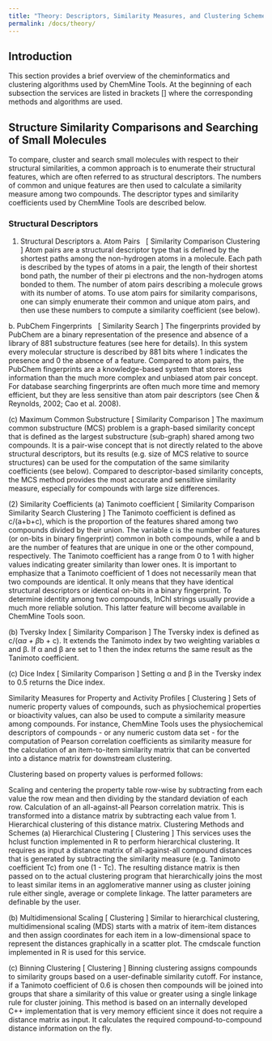```yaml
---
title: "Theory: Descriptors, Similarity Measures, and Clustering Schemes"
permalink: /docs/theory/
---
```


## Introduction

This section provides a brief overview of the cheminformatics and clustering algorithms used by ChemMine Tools. At the beginning of each subsection the services are listed in brackets [] where the corresponding methods and algorithms are used.

## Structure Similarity Comparisons and Searching of Small Molecules

To compare, cluster and search small molecules with respect to their structural similarities, a common approach is to enumerate their structural features, which are often referred to as structural descriptors. The numbers of common and unique features are then used to calculate a similarity measure among two compounds. The descriptor types and similarity coefficients used by ChemMine Tools are described below.

### Structural Descriptors

1. Structural Descriptors
  a. Atom Pairs &nbsp; [   Similarity Comparison     Clustering   ]
Atom pairs are a structural descriptor type that is defined by the shortest paths among the non-hydrogen atoms in a molecule. Each path is described by the types of atoms in a pair, the length of their shortest bond path, the number of their pi electrons and the non-hydrogen atoms bonded to them. The number of atom pairs describing a molecule grows with its number of atoms. To use atom pairs for similarity comparisons, one can simply enumerate their common and unique atom pairs, and then use these numbers to compute a similarity coefficient (see below).

  b. PubChem Fingerprints &nbsp; [   Similarity Search   ]
The fingerprints provided by PubChem are a binary representation of the presence and absence of a library of 881 substructure features (see here for details). In this system every molecular structure is described by 881 bits where 1 indicates the presence and 0 the absence of a feature. Compared to atom pairs, the PubChem fingerprints are a knowledge-based system that stores less information than the much more complex and unbiased atom pair concept. For database searching fingerprints are often much more time and memory efficient, but they are less sensitive than atom pair descriptors (see Chen & Reynolds, 2002; Cao et al. 2008).

(c) Maximum Common Substructure
[   Similarity Comparison   ]
The maximum common substructure (MCS) problem is a graph-based similarity concept that is defined as the largest substructure (sub-graph) shared among two compounds. It is a pair-wise concept that is not directly related to the above structural descriptors, but its results (e.g. size of MCS relative to source structures) can be used for the computation of the same similarity coefficients (see below). Compared to descriptor-based similarity concepts, the MCS method provides the most accurate and sensitive similarity measure, especially for compounds with large size differences.

(2) Similarity Coefficients
(a) Tanimoto coefficient
[   Similarity Comparison   Similarity Search   Clustering   ]
The Tanimoto coefficient is defined as c/(a+b+c), which is the proportion of the features shared among two compounds divided by their union. The variable c is the number of features (or on-bits in binary fingerprint) common in both compounds, while a and b are the number of features that are unique in one or the other compound, respectively. The Tanimoto coefficient has a range from 0 to 1 with higher values indicating greater similarity than lower ones. It is important to emphasize that a Tanimoto coefficient of 1 does not necessarily mean that two compounds are identical. It only means that they have identical structural descriptors or identical on-bits in a binary fingerprint. To determine identity among two compounds, InChI strings usually provide a much more reliable solution. This latter feature will become available in ChemMine Tools soon.

(b) Tversky Index
[   Similarity Comparison   ]
The Tversky index is defined as c/(α*a + β*b + c). It extends the Tanimoto index by two weighting variables α and β. If α and β are set to 1 then the index returns the same result as the Tanimoto coefficient.

(c) Dice Index
[   Similarity Comparison   ]
Setting α and β in the Tversky index to 0.5 returns the Dice index.

Similarity Measures for Property and Activity Profiles
[   Clustering   ]
Sets of numeric property values of compounds, such as physiochemical properties or bioactivity values, can also be used to compute a similarity measure among compounds. For instance, ChemMine Tools uses the physiochemical descriptors of compounds - or any numeric custom data set - for the computation of Pearson correlation coefficients as similarity measure for the calculation of an item-to-item similarity matrix that can be converted into a distance matrix for downstream clustering.

Clustering based on property values is performed follows:

Scaling and centering the property table row-wise by subtracting from each value the row mean and then dividing by the standard deviation of each row.
Calculation of an all-against-all Pearson correlation matrix. This is transformed into a distance matrix by subtracting each value from 1.
Hierarchical clustering of this distance matrix.
Clustering Methods and Schemes
(a) Hierarchical Clustering
[   Clustering   ]
This services uses the hclust function implemented in R to perform hierarchical clustering. It requires as input a distance matrix of all-against-all compound distances that is generated by subtracting the similarity measure (e.g. Tanimoto coefficient Tc) from one (1 - Tc). The resulting distance matrix is then passed on to the actual clustering program that hierarchically joins the most to least similar items in an agglomerative manner using as cluster joining rule either single, average or complete linkage. The latter parameters are definable by the user.

(b) Multidimensional Scaling
[   Clustering   ]
Similar to hierarchical clustering, multidimensional scaling (MDS) starts with a matrix of item-item distances and then assign coordinates for each item in a low-dimensional space to represent the distances graphically in a scatter plot. The cmdscale function implemented in R is used for this service.

(c) Binning Clustering
[   Clustering   ]
Binning clustering assigns compounds to similarity groups based on a user-definable similarity cutoff. For instance, if a Tanimoto coefficient of 0.6 is chosen then compounds will be joined into groups that share a similarity of this value or greater using a single linkage rule for cluster joining. This method is based on an internally developed C++ implementation that is very memory efficient since it does not require a distance matrix as input. It calculates the required compound-to-compound distance information on the fly.
